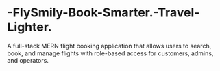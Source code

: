 # -FlySmily-Book-Smarter.-Travel-Lighter.
A full-stack MERN flight booking application that allows users to search, book, and manage flights with role-based access for customers, admins, and operators.
